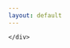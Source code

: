 ```yaml
---
layout: default
---
```

<div class="post-container">
    <div class="post">
        
    </div>
</div>